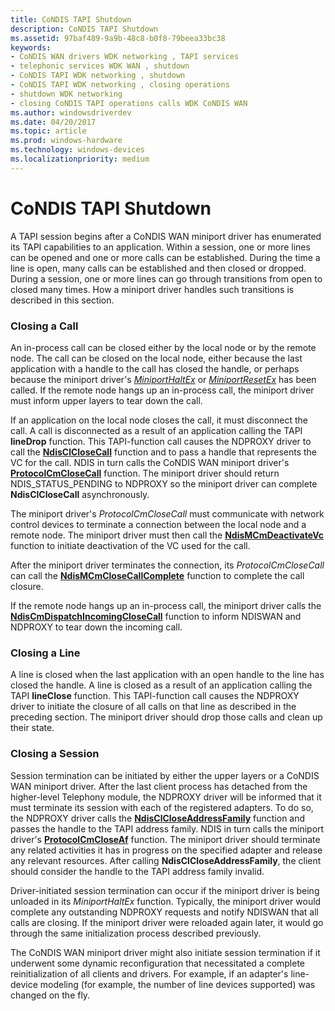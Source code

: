 ```yaml
---
title: CoNDIS TAPI Shutdown
description: CoNDIS TAPI Shutdown
ms.assetid: 97baf489-9a9b-48c8-b0f8-79beea33bc38
keywords:
- CoNDIS WAN drivers WDK networking , TAPI services
- telephonic services WDK WAN , shutdown
- CoNDIS TAPI WDK networking , shutdown
- CoNDIS TAPI WDK networking , closing operations
- shutdown WDK networking
- closing CoNDIS TAPI operations calls WDK CoNDIS WAN
ms.author: windowsdriverdev
ms.date: 04/20/2017
ms.topic: article
ms.prod: windows-hardware
ms.technology: windows-devices
ms.localizationpriority: medium
---
```


# CoNDIS TAPI Shutdown





A TAPI session begins after a CoNDIS WAN miniport driver has enumerated its TAPI capabilities to an application. Within a session, one or more lines can be opened and one or more calls can be established. During the time a line is open, many calls can be established and then closed or dropped. During a session, one or more lines can go through transitions from open to closed many times. How a miniport driver handles such transitions is described in this section.

### Closing a Call

An in-process call can be closed either by the local node or by the remote node. The call can be closed on the local node, either because the last application with a handle to the call has closed the handle, or perhaps because the miniport driver's [*MiniportHaltEx*](https://msdn.microsoft.com/library/windows/hardware/ff559388) or [*MiniportResetEx*](https://msdn.microsoft.com/library/windows/hardware/ff559432) has been called. If the remote node hangs up an in-process call, the miniport driver must inform upper layers to tear down the call.

If an application on the local node closes the call, it must disconnect the call. A call is disconnected as a result of an application calling the TAPI **lineDrop** function. This TAPI-function call causes the NDPROXY driver to call the [**NdisClCloseCall**](https://msdn.microsoft.com/library/windows/hardware/ff561627) function and to pass a handle that represents the VC for the call. NDIS in turn calls the CoNDIS WAN miniport driver's [**ProtocolCmCloseCall**](https://msdn.microsoft.com/library/windows/hardware/ff570241) function. The miniport driver should return NDIS\_STATUS\_PENDING to NDPROXY so the miniport driver can complete **NdisClCloseCall** asynchronously.

The miniport driver's *ProtocolCmCloseCall* must communicate with network control devices to terminate a connection between the local node and a remote node. The miniport driver must then call the [**NdisMCmDeactivateVc**](https://msdn.microsoft.com/library/windows/hardware/ff562818) function to initiate deactivation of the VC used for the call.

After the miniport driver terminates the connection, its *ProtocolCmCloseCall* can call the [**NdisMCmCloseCallComplete**](https://msdn.microsoft.com/library/windows/hardware/ff562803) function to complete the call closure.

If the remote node hangs up an in-process call, the miniport driver calls the [**NdisCmDispatchIncomingCloseCall**](https://msdn.microsoft.com/library/windows/hardware/ff561670) function to inform NDISWAN and NDPROXY to tear down the incoming call.

### Closing a Line

A line is closed when the last application with an open handle to the line has closed the handle. A line is closed as a result of an application calling the TAPI **lineClose** function. This TAPI-function call causes the NDPROXY driver to initiate the closure of all calls on that line as described in the preceding section. The miniport driver should drop those calls and clean up their state.

### Closing a Session

Session termination can be initiated by either the upper layers or a CoNDIS WAN miniport driver. After the last client process has detached from the higher-level Telephony module, the NDPROXY driver will be informed that it must terminate its session with each of the registered adapters. To do so, the NDPROXY driver calls the [**NdisClCloseAddressFamily**](https://msdn.microsoft.com/library/windows/hardware/ff561626) function and passes the handle to the TAPI address family. NDIS in turn calls the miniport driver's [**ProtocolCmCloseAf**](https://msdn.microsoft.com/library/windows/hardware/ff570240) function. The miniport driver should terminate any related activities it has in progress on the specified adapter and release any relevant resources. After calling **NdisClCloseAddressFamily**, the client should consider the handle to the TAPI address family invalid.

Driver-initiated session termination can occur if the miniport driver is being unloaded in its *MiniportHaltEx* function. Typically, the miniport driver would complete any outstanding NDPROXY requests and notify NDISWAN that all calls are closing. If the miniport driver were reloaded again later, it would go through the same initialization process described previously.

The CoNDIS WAN miniport driver might also initiate session termination if it underwent some dynamic reconfiguration that necessitated a complete reinitialization of all clients and drivers. For example, if an adapter's line-device modeling (for example, the number of line devices supported) was changed on the fly.

 

 





